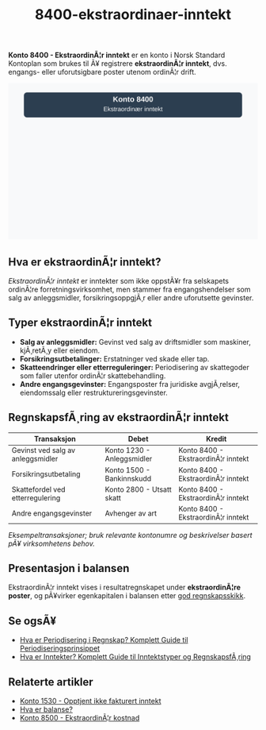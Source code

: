 ﻿---
title: "8400-ekstraordinaer-inntekt"
meta_title: "8400-ekstraordinaer-inntekt"
meta_description: "**Konto 8400 - EkstraordinÃ¦r inntekt** er en konto i Norsk Standard Kontoplan som brukes til Ã¥ registrere **ekstraordinÃ¦r inntekt**, dvs. engangs- eller ufor..."
slug: 8400-ekstraordinaer-inntekt
type: blog
layout: pages/single
---

**Konto 8400 - EkstraordinÃ¦r inntekt** er en konto i Norsk Standard Kontoplan som brukes til Ã¥ registrere **ekstraordinÃ¦r inntekt**, dvs. engangs- eller uforutsigbare poster utenom ordinÃ¦r drift.

![Illustrasjon av konto 8400 EkstraordinÃ¦r inntekt](8400-ekstraordinaer-inntekt-image.svg)

## Hva er ekstraordinÃ¦r inntekt?

*EkstraordinÃ¦r inntekt* er inntekter som ikke oppstÃ¥r fra selskapets ordinÃ¦re forretningsvirksomhet, men stammer fra engangshendelser som salg av anleggsmidler, forsikringsoppgjÃ¸r eller andre uforutsette gevinster.

## Typer ekstraordinÃ¦r inntekt

* **Salg av anleggsmidler:** Gevinst ved salg av driftsmidler som maskiner, kjÃ¸retÃ¸y eller eiendom.
* **Forsikringsutbetalinger:** Erstatninger ved skade eller tap.
* **Skatteendringer eller etterreguleringer:** Periodisering av skattegoder som faller utenfor ordinÃ¦r skattebehandling.
* **Andre engangsgevinster:** Engangsposter fra juridiske avgjÃ¸relser, eiendomssalg eller restruktureringsgevinster.

## RegnskapsfÃ¸ring av ekstraordinÃ¦r inntekt

| Transaksjon                       | Debet                                      | Kredit                                              |
|-----------------------------------|--------------------------------------------|-----------------------------------------------------|
| Gevinst ved salg av anleggsmidler | Konto 1230 - Anleggsmidler                 | Konto 8400 - EkstraordinÃ¦r inntekt                  |
| Forsikringsutbetaling              | Konto 1500 - Bankinnskudd                  | Konto 8400 - EkstraordinÃ¦r inntekt                  |
| Skattefordel ved etterregulering   | Konto 2800 - Utsatt skatt                  | Konto 8400 - EkstraordinÃ¦r inntekt                  |
| Andre engangsgevinster             | Avhenger av art                             | Konto 8400 - EkstraordinÃ¦r inntekt                  |

_*Eksempeltransaksjoner; bruk relevante kontonumre og beskrivelser basert pÃ¥ virksomhetens behov.*_

## Presentasjon i balansen

EkstraordinÃ¦r inntekt vises i resultatregnskapet under **ekstraordinÃ¦re poster**, og pÃ¥virker egenkapitalen i balansen etter [god regnskapsskikk](/blogs/regnskap/god-regnskapsskikk "God Regnskapsskikk - Prinsipper, Standarder og Beste Praksis i Norge").

## Se ogsÃ¥

* [Hva er Periodisering i Regnskap? Komplett Guide til Periodiseringsprinsippet](/blogs/regnskap/hva-er-periodisering "Hva er Periodisering i Regnskap? Komplett Guide til Periodiseringsprinsippet")
* [Hva er Inntekter? Komplett Guide til Inntektstyper og RegnskapsfÃ¸ring](/blogs/regnskap/hva-er-inntekter "Hva er Inntekter? Komplett Guide til Inntektstyper og RegnskapsfÃ¸ring")

## Relaterte artikler

* [Konto 1530 - Opptjent ikke fakturert inntekt](/blogs/kontoplan/1530-opptjent-ikke-fakturert-inntekt "Konto 1530 - Opptjent ikke fakturert inntekt")
* [Hva er balanse?](/blogs/regnskap/hva-er-balanse "Hva er Balanse? En Guide til Balanseregnskap")
* [Konto 8500 - EkstraordinÃ¦r kostnad](/blogs/kontoplan/8500-ekstraordinaer-kostnad "Konto 8500 - EkstraordinÃ¦r kostnad")
